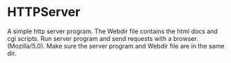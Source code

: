 # HTTPServer
A simple http server program.
The Webdir file contains the html docs and cgi scripts.
Run server program and send requests with a browser.(Mozilla/5.0).
Make sure the server program and Webdir file are in the same dir.
